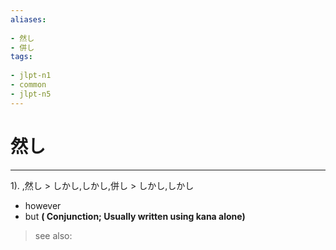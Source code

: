 ```yaml
---
aliases:
    
- 然し
- 併し
tags:
    
- jlpt-n1
- common
- jlpt-n5
---
```


# 然し
---
1).
,然し > しかし,しかし,併し > しかし,しかし

- however
- but
**( Conjunction; Usually written using kana alone)**
> see also: 
            